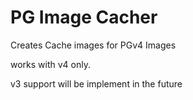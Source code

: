 # PG Image Cacher
Creates Cache images for PGv4 Images

works with v4 only.

v3 support will be implement in the future

